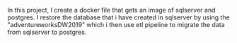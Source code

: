 In this project, I create a docker file that gets an image of sqlserver and postgres.
I restore the database that i have created in sqlserver by using the "adventureworksDW2019" which i then use etl pipeline to migrate the data from sqlserver to postgres.

